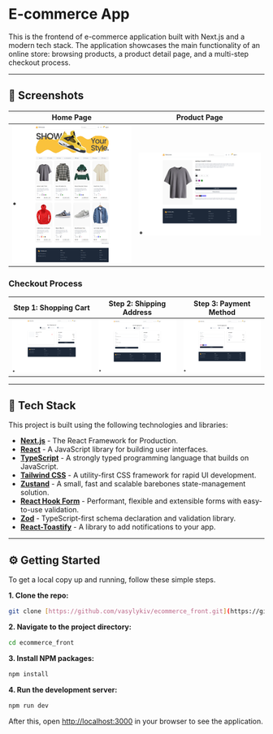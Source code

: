 # E-commerce App

This is the frontend of e-commerce application built with Next.js and a modern tech stack. The application showcases the main functionality of an online store: browsing products, a product detail page, and a multi-step checkout process.

---

## 🎨 Screenshots

| Home Page                                                                                                                                                                    | Product Page                                                                                                                                                                   |
| ---------------------------------------------------------------------------------------------------------------------------------------------------------------------------- | ------------------------------------------------------------------------------------------------------------------------------------------------------------------------------ |
| <img src="https://github.com/vasylykiv/ecommerce_front/blob/647205d06b4cf4389052865f94a2dfbdc038595c/ecommerce_app_previews/ecommerce_test_app.png" width="400"> | <img src="https://github.com/vasylykiv/ecommerce_front/blob/647205d06b4cf4389052865f94a2dfbdc038595c/ecommerce_app_previews/ecommerce_test_app_page2.png" width="400"> |

### Checkout Process

| Step 1: Shopping Cart                                                                                                                                                                 | Step 2: Shipping Address                                                                                                                                                                  | Step 3: Payment Method                                                                                                                                                                  |
| --------------------------------------------------------------------------------------------------------------------------------------------------------------------------------------- | ------------------------------------------------------------------------------------------------------------------------------------------------------------------------------------------- | --------------------------------------------------------------------------------------------------------------------------------------------------------------------------------------- |
| <img src="https://github.com/vasylykiv/ecommerce_front/blob/647205d06b4cf4389052865f94a2dfbdc038595c/ecommerce_app_previews/ecommerce_test_app_page3_cart1.png" width="260"> | <img src="https://github.com/vasylykiv/ecommerce_front/blob/647205d06b4cf4389052865f94a2dfbdc038595c/ecommerce_app_previews/ecommerce_test_app_page3_cart2.png" width="260"> | <img src="https://github.com/vasylykiv/ecommerce_front/blob/647205d06b4cf4389052865f94a2dfbdc038595c/ecommerce_app_previews/ecommerce_test_app_page3_cart3.png" width="260"> |

---

## 🚀 Tech Stack

This project is built using the following technologies and libraries:

* **[Next.js](https://nextjs.org/)** - The React Framework for Production.
* **[React](https://reactjs.org/)** - A JavaScript library for building user interfaces.
* **[TypeScript](https://www.typescriptlang.org/)** - A strongly typed programming language that builds on JavaScript.
* **[Tailwind CSS](https://tailwindcss.com/)** - A utility-first CSS framework for rapid UI development.
* **[Zustand](https://github.com/pmndrs/zustand)** - A small, fast and scalable barebones state-management solution.
* **[React Hook Form](https://react-hook-form.com/)** - Performant, flexible and extensible forms with easy-to-use validation.
* **[Zod](https://zod.dev/)** - TypeScript-first schema declaration and validation library.
* **[React-Toastify](https://fkhadra.github.io/react-toastify/introduction)** - A library to add notifications to your app.

---

## ⚙️ Getting Started

To get a local copy up and running, follow these simple steps.

**1. Clone the repo:**
```bash
git clone [https://github.com/vasylykiv/ecommerce_front.git](https://github.com/vasylykiv/ecommerce_front.git)
```
**2. Navigate to the project directory:**
```bash
cd ecommerce_front
```
**3. Install NPM packages:**
```bash
npm install
```
**4. Run the development server:**
```bash
npm run dev
```

After this, open [http://localhost:3000](https://www.google.com/search?q=http://localhost:3000) in your browser to see the application.
